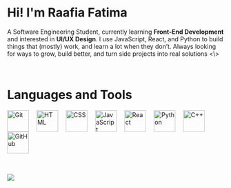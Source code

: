 <h1 align="left">Hi!   I'm 
Raafia Fatima</h1> 
<p align="left">A Software Engineering Student, currently learning <b>Front-End Development</b> and interested in <b>UI/UX Design</b>. I use JavaScript, React, and Python to build things that (mostly) work, and learn a lot when they don’t. Always looking for ways to grow, build better, and turn side projects into real solutions <\> </p>
<br>

<h1>Languages and Tools</h1>
<img align="left" alt="Git" width="50px" style="padding-right:15px;" src="https://cdn.jsdelivr.net/gh/devicons/devicon/icons/git/git-original.svg" />
<img align="left" alt="HTML" width="50px" style="padding-right:15px;" src="https://cdn.jsdelivr.net/gh/devicons/devicon/icons/html5/html5-plain.svg" />
<img align="left" alt="CSS" width="50px" style="padding-right:15px;" src="https://cdn.jsdelivr.net/gh/devicons/devicon/icons/css3/css3-plain.svg" />
<img align="left" alt="JavaScript" width="50px" style="padding-right:15px;" src="https://cdn.jsdelivr.net/gh/devicons/devicon/icons/javascript/javascript-plain.svg" />
<img align="left" alt="React" width="50px" style="padding-right:15px;" src="https://cdn.jsdelivr.net/gh/devicons/devicon/icons/react/react-original.svg" />
<img align="left" alt="Python" width="50px" style="padding-right:15px;" src="https://cdn.jsdelivr.net/gh/devicons/devicon/icons/python/python-plain.svg" />
<img align="left" alt="C++" width="50px" style="padding-right:15px;" src="https://cdn.jsdelivr.net/gh/devicons/devicon/icons/cplusplus/cplusplus-line.svg" />
<img align="left" alt="GitHub" width="50px" style="padding-right:15px;" src="https://cdn.jsdelivr.net/gh/devicons/devicon/icons/github/github-original.svg" />
<br clear = 'all'/>
<br/>
<br/>

<p align="left">
  <img src="https://nirzak-streak-stats.vercel.app/?user=raafiafatima&theme=dark&hide_border=true"/>
</p>
